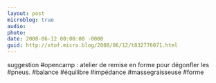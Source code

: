 ```yaml
---
layout: post
microblog: true
audio: 
photo: 
date: 2008-06-12 00:00:00 -0000
guid: http://xtof.micro.blog/2008/06/12/t832776071.html
---
```

suggestion #opencamp : atelier de remise en forme pour dégonfler les #pneus. #balance #équilibre #impédance #massegraisseuse #forme
